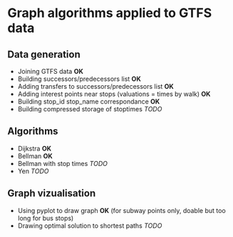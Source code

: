 # Graph algorithms applied to GTFS data

## Data generation

- Joining GTFS data **OK**
- Building successors/predecessors list **OK**
- Adding transfers to successors/predecessors list **OK**
- Adding interest points near stops (valuations = times by walk) **OK**
- Building stop_id stop_name correspondance **OK**
- Building compressed storage of stoptimes _TODO_

## Algorithms

- Dijkstra **OK**
- Bellman **OK**
- Bellman with stop times _TODO_
- Yen _TODO_

## Graph vizualisation

- Using pyplot to draw graph **OK** (for subway points only, doable but too long for bus stops)
- Drawing optimal solution to shortest paths _TODO_